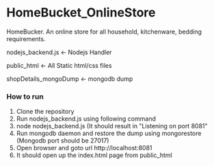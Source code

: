 # HomeBucket_OnlineStore
HomeBucker. An online store for all household, kitchenware, bedding requirements.

nodejs_backend.js <- Nodejs Handler

public_html <- All Static html/css files

shopDetails_mongoDump <- mongodb dump

### How to run
1. Clone the repository
2. Run nodejs_backend.js using following command
3. node nodejs_backend.js (It should result in "Listening on port 8081"
4. Run mongodb daemon and restore the dump using mongorestore (Mongodb port should be 27017)
5. Open browser and goto url http://localhost:8081
6. It should open up the index.html page from public_html
